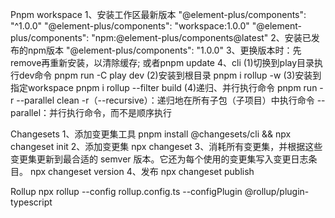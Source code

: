 Pnpm workspace
1、安装工作区最新版本
"@element-plus/components": "^1.0.0"
"@element-plus/components": "workspace:1.0.0"
"@element-plus/components": "npm:@element-plus/components@latest"
2、安装已发布的npm版本
"@element-plus/components": "1.0.0"
3、更换版本时：先remove再重新安装，以清除缓存; 或者pnpm update
4、cli
(1)切换到play目录执行dev命令
pnpm run -C play dev
(2)安装到根目录
pnpm i rollup -w
(3)安装到指定workspace
pnpm i rollup --filter build
(4)递归、并行执行命令
pnpm run -r --parallel clean
-r（--recursive）：递归地在所有子包（子项目）中执行命令
--parallel：并行执行命令，而不是顺序执行

Changesets
1、添加变更集工具
pnpm install @changesets/cli && npx changeset init
2、添加变更集
npx changeset
3、消耗所有变更集，并根据这些变更集更新到最合适的 semver 版本。它还为每个使用的变更集写入变更日志条目。
npx changeset version
4、发布
npx changeset publish

Rollup
npx rollup --config rollup.config.ts --configPlugin @rollup/plugin-typescript
